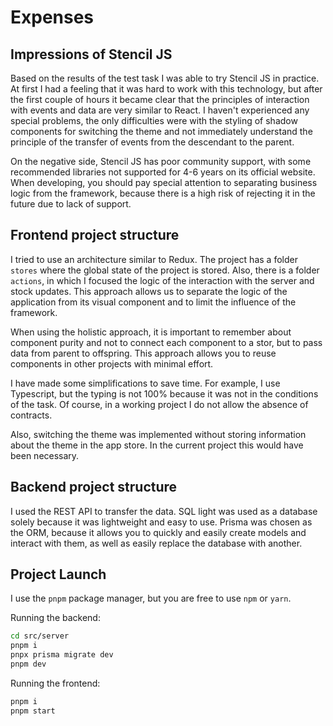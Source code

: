 # Expenses

## Impressions of Stencil JS

Based on the results of the test task I was able to try Stencil JS in practice. At first I had a feeling that it was hard to work with this technology, but after the first couple of hours it became clear that the principles of interaction with events and data are very similar to React. I haven't experienced any special problems, the only difficulties were with the styling of shadow components for switching the theme and not immediately understand the principle of the transfer of events from the descendant to the parent.

On the negative side, Stencil JS has poor community support, with some recommended libraries not supported for 4-6 years on its official website. When developing, you should pay special attention to separating business logic from the framework, because there is a high risk of rejecting it in the future due to lack of support.

## Frontend project structure

I tried to use an architecture similar to Redux. The project has a folder `stores` where the global state of the project is stored. Also, there is a folder `actions`, in which I focused the logic of the interaction with the server and stock updates.
This approach allows us to separate the logic of the application from its visual component and to limit the influence of the framework.

When using the holistic approach, it is important to remember about component purity and not to connect each component to a stor, but to pass data from parent to offspring. This approach allows you to reuse components in other projects with minimal effort.

I have made some simplifications to save time. For example, I use Typescript, but the typing is not 100% because it was not in the conditions of the task. Of course, in a working project I do not allow the absence of contracts.

Also, switching the theme was implemented without storing information about the theme in the app store. In the current project this would have been necessary.

## Backend project structure

I used the REST API to transfer the data. SQL light was used as a database solely because it was lightweight and easy to use. Prisma was chosen as the ORM, because it allows you to quickly and easily create models and interact with them, as well as easily replace the database with another.

## Project Launch

I use the `pnpm` package manager, but you are free to use `npm` or `yarn`.

Running the backend:

```bash
cd src/server
pnpm i
pnpx prisma migrate dev
pnpm dev
```

Running the frontend:

```bash
pnpm i
pnpm start
```